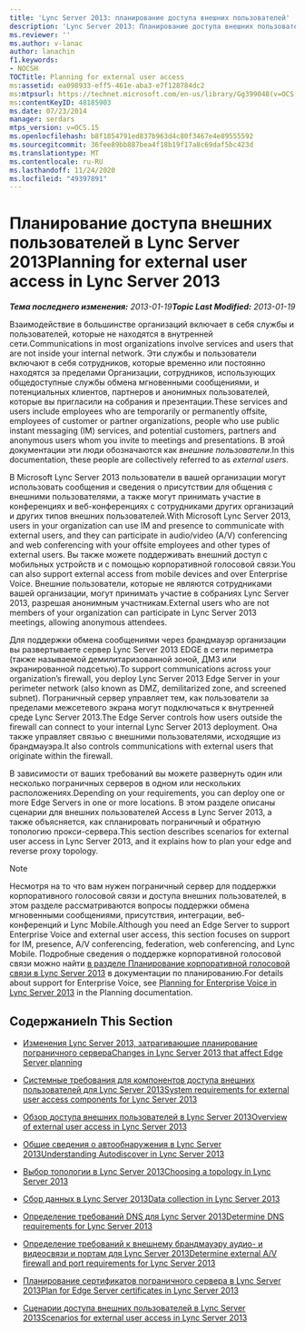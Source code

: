 ```yaml
---
title: 'Lync Server 2013: планирование доступа внешних пользователей'
description: 'Lync Server 2013: Планирование доступа внешних пользователей.'
ms.reviewer: ''
ms.author: v-lanac
author: lanachin
f1.keywords:
- NOCSH
TOCTitle: Planning for external user access
ms:assetid: ea098933-eff5-461e-aba3-e7f128784dc2
ms:mtpsurl: https://technet.microsoft.com/en-us/library/Gg399048(v=OCS.15)
ms:contentKeyID: 48185903
ms.date: 07/23/2014
manager: serdars
mtps_version: v=OCS.15
ms.openlocfilehash: b8f1854791ed837b963d4c80f3467e4e89555592
ms.sourcegitcommit: 36fee89bb887bea4f18b19f17a8c69daf5bc423d
ms.translationtype: MT
ms.contentlocale: ru-RU
ms.lasthandoff: 11/24/2020
ms.locfileid: "49397891"
---
```

# <a name="planning-for-external-user-access-in-lync-server-2013"></a><span data-ttu-id="5481b-103">Планирование доступа внешних пользователей в Lync Server 2013</span><span class="sxs-lookup"><span data-stu-id="5481b-103">Planning for external user access in Lync Server 2013</span></span>

<div data-xmlns="http://www.w3.org/1999/xhtml">

<div class="topic" data-xmlns="http://www.w3.org/1999/xhtml" data-msxsl="urn:schemas-microsoft-com:xslt" data-cs="https://msdn.microsoft.com/">

<div data-asp="https://msdn2.microsoft.com/asp">



</div>

<div id="mainSection">

<div id="mainBody"><span data-ttu-id="5481b-104">

<span> </span></span><span class="sxs-lookup"><span data-stu-id="5481b-104">

<span> </span></span></span>

<span data-ttu-id="5481b-105">_**Тема последнего изменения:** 2013-01-19_</span><span class="sxs-lookup"><span data-stu-id="5481b-105">_**Topic Last Modified:** 2013-01-19_</span></span>

<span data-ttu-id="5481b-106">Взаимодействие в большинстве организаций включает в себя службы и пользователей, которые не находятся в внутренней сети.</span><span class="sxs-lookup"><span data-stu-id="5481b-106">Communications in most organizations involve services and users that are not inside your internal network.</span></span> <span data-ttu-id="5481b-107">Эти службы и пользователи включают в себя сотрудников, которые временно или постоянно находятся за пределами Организации, сотрудников, использующих общедоступные службы обмена мгновенными сообщениями, и потенциальных клиентов, партнеров и анонимных пользователей, которые вы пригласили на собрания и презентации.</span><span class="sxs-lookup"><span data-stu-id="5481b-107">These services and users include employees who are temporarily or permanently offsite, employees of customer or partner organizations, people who use public instant messaging (IM) services, and potential customers, partners and anonymous users whom you invite to meetings and presentations.</span></span> <span data-ttu-id="5481b-108">В этой документации эти люди обозначаются как *внешние пользователи*.</span><span class="sxs-lookup"><span data-stu-id="5481b-108">In this documentation, these people are collectively referred to as *external users*.</span></span>

<span data-ttu-id="5481b-109">В Microsoft Lync Server 2013 пользователи в вашей организации могут использовать сообщения и сведения о присутствии для общения с внешними пользователями, а также могут принимать участие в конференциях и веб-конференциях с сотрудниками других организаций и других типов внешних пользователей.</span><span class="sxs-lookup"><span data-stu-id="5481b-109">With Microsoft Lync Server 2013, users in your organization can use IM and presence to communicate with external users, and they can participate in audio/video (A/V) conferencing and web conferencing with your offsite employees and other types of external users.</span></span> <span data-ttu-id="5481b-110">Вы также можете поддерживать внешний доступ с мобильных устройств и с помощью корпоративной голосовой связи.</span><span class="sxs-lookup"><span data-stu-id="5481b-110">You can also support external access from mobile devices and over Enterprise Voice.</span></span> <span data-ttu-id="5481b-111">Внешние пользователи, которые не являются сотрудниками вашей организации, могут принимать участие в собраниях Lync Server 2013, разрешая анонимным участникам.</span><span class="sxs-lookup"><span data-stu-id="5481b-111">External users who are not members of your organization can participate in Lync Server 2013 meetings, allowing anonymous attendees.</span></span>

<span data-ttu-id="5481b-112">Для поддержки обмена сообщениями через брандмауэр организации вы развертываете сервер Lync Server 2013 EDGE в сети периметра (также называемой демилитаризованной зоной, ДМЗ или экранированной подсетью).</span><span class="sxs-lookup"><span data-stu-id="5481b-112">To support communications across your organization’s firewall, you deploy Lync Server 2013 Edge Server in your perimeter network (also known as DMZ, demilitarized zone, and screened subnet).</span></span> <span data-ttu-id="5481b-113">Пограничный сервер управляет тем, как пользователи за пределами межсетевого экрана могут подключаться к внутренней среде Lync Server 2013.</span><span class="sxs-lookup"><span data-stu-id="5481b-113">The Edge Server controls how users outside the firewall can connect to your internal Lync Server 2013 deployment.</span></span> <span data-ttu-id="5481b-114">Она также управляет связью с внешними пользователями, исходящие из брандмауэра.</span><span class="sxs-lookup"><span data-stu-id="5481b-114">It also controls communications with external users that originate within the firewall.</span></span>

<span data-ttu-id="5481b-115">В зависимости от ваших требований вы можете развернуть один или несколько пограничных серверов в одном или нескольких расположениях.</span><span class="sxs-lookup"><span data-stu-id="5481b-115">Depending on your requirements, you can deploy one or more Edge Servers in one or more locations.</span></span> <span data-ttu-id="5481b-116">В этом разделе описаны сценарии для внешних пользователей Access в Lync Server 2013, а также объясняется, как спланировать пограничный и обратную топологию прокси-сервера.</span><span class="sxs-lookup"><span data-stu-id="5481b-116">This section describes scenarios for external user access in Lync Server 2013, and it explains how to plan your edge and reverse proxy topology.</span></span>

<div>


> [!NOTE]  
> <span data-ttu-id="5481b-117">Несмотря на то что вам нужен пограничный сервер для поддержки корпоративного голосовой связи и доступа внешних пользователей, в этом разделе рассматриваются вопросы поддержки обмена мгновенными сообщениями, присутствия, интеграции, веб-конференций и Lync Mobile.</span><span class="sxs-lookup"><span data-stu-id="5481b-117">Although you need an Edge Server to support Enterprise Voice and external user access, this section focuses on support for IM, presence, A/V conferencing, federation, web conferencing, and Lync Mobile.</span></span> <span data-ttu-id="5481b-118">Подробные сведения о поддержке корпоративной голосовой связи можно найти <A href="lync-server-2013-planning-for-enterprise-voice.md">в разделе Планирование корпоративной голосовой связи в Lync Server 2013</A> в документации по планированию.</span><span class="sxs-lookup"><span data-stu-id="5481b-118">For details about support for Enterprise Voice, see <A href="lync-server-2013-planning-for-enterprise-voice.md">Planning for Enterprise Voice in Lync Server 2013</A> in the Planning documentation.</span></span>



</div>

<div>

## <a name="in-this-section"></a><span data-ttu-id="5481b-119">Содержание</span><span class="sxs-lookup"><span data-stu-id="5481b-119">In This Section</span></span>

  - [<span data-ttu-id="5481b-120">Изменения Lync Server 2013, затрагивающие планирование пограничного сервера</span><span class="sxs-lookup"><span data-stu-id="5481b-120">Changes in Lync Server 2013 that affect Edge Server planning</span></span>](lync-server-2013-changes-in-lync-server-that-affect-edge-server-planning.md)

  - [<span data-ttu-id="5481b-121">Системные требования для компонентов доступа внешних пользователей для Lync Server 2013</span><span class="sxs-lookup"><span data-stu-id="5481b-121">System requirements for external user access components for Lync Server 2013</span></span>](lync-server-2013-system-requirements-for-external-user-access-components.md)

  - [<span data-ttu-id="5481b-122">Обзор доступа внешних пользователей в Lync Server 2013</span><span class="sxs-lookup"><span data-stu-id="5481b-122">Overview of external user access in Lync Server 2013</span></span>](lync-server-2013-overview-of-external-user-access.md)

  - [<span data-ttu-id="5481b-123">Общие сведения о автообнаружения в Lync Server 2013</span><span class="sxs-lookup"><span data-stu-id="5481b-123">Understanding Autodiscover in Lync Server 2013</span></span>](lync-server-2013-understanding-autodiscover.md)

  - [<span data-ttu-id="5481b-124">Выбор топологии в Lync Server 2013</span><span class="sxs-lookup"><span data-stu-id="5481b-124">Choosing a topology in Lync Server 2013</span></span>](lync-server-2013-choosing-a-topology.md)

  - [<span data-ttu-id="5481b-125">Сбор данных в Lync Server 2013</span><span class="sxs-lookup"><span data-stu-id="5481b-125">Data collection in Lync Server 2013</span></span>](lync-server-2013-data-collection.md)

  - [<span data-ttu-id="5481b-126">Определение требований DNS для Lync Server 2013</span><span class="sxs-lookup"><span data-stu-id="5481b-126">Determine DNS requirements for Lync Server 2013</span></span>](lync-server-2013-determine-dns-requirements.md)

  - [<span data-ttu-id="5481b-127">Определение требований к внешнему брандмауэру аудио- и видеосвязи и портам для Lync Server 2013</span><span class="sxs-lookup"><span data-stu-id="5481b-127">Determine external A/V firewall and port requirements for Lync Server 2013</span></span>](lync-server-2013-determine-external-a-v-firewall-and-port-requirements.md)

  - [<span data-ttu-id="5481b-128">Планирование сертификатов пограничного сервера в Lync Server 2013</span><span class="sxs-lookup"><span data-stu-id="5481b-128">Plan for Edge Server certificates in Lync Server 2013</span></span>](lync-server-2013-plan-for-edge-server-certificates.md)

  - [<span data-ttu-id="5481b-129">Сценарии доступа внешних пользователей в Lync Server 2013</span><span class="sxs-lookup"><span data-stu-id="5481b-129">Scenarios for external user access in Lync Server 2013</span></span>](lync-server-2013-scenarios-for-external-user-access.md)

<span data-ttu-id="5481b-130"></div>

</div>

<span> </span>

</div>

</div>

</span><span class="sxs-lookup"><span data-stu-id="5481b-130"></div>

</div>

<span> </span>

</div>

</div>

</span></span></div>

